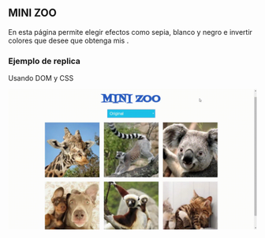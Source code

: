 ## MINI ZOO

En esta página permite elegir efectos como sepia, blanco y negro e invertir colores que desee que obtenga mis .

### Ejemplo de replica
 Usando DOM y CSS

![ejemplo](assets/images/ejemplo.gif)
